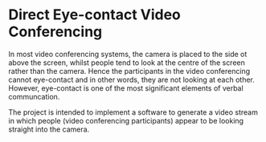 # Direct Eye-contact Video Conferencing

In most video conferencing systems, the camera is placed to the side ot above the screen, whilst people tend to look at the centre of the screen rather than the camera. Hence the participants in the video conferencing cannot eye-contact and in other words, they are not looking at each other. However, eye-contact is one of the most significant elements of verbal communcation.

The project is intended to implement a software to generate a video stream in which people (video conferencing participants) appear to be looking straight into the camera.
